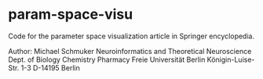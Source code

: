 param-space-visu
================

Code for the parameter space visualization article in Springer encyclopedia.

Author: 
Michael Schmuker
Neuroinformatics and Theoretical Neuroscience
Dept. of Biology Chemistry Pharmacy
Freie Universität Berlin
Königin-Luise-Str. 1-3
D-14195 Berlin
